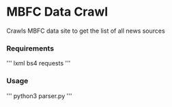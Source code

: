 # MBFC Data Crawl


Crawls MBFC data site to get the list of all news sources

### Requirements
'''
lxml
bs4
requests
'''

### Usage
'''
python3 parser.py
'''

